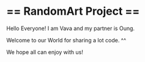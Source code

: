 
== RandomArt Project ==
===============

Hello Everyone! I am Vava and my partner is Oung.

Welcome to our World for sharing a lot code. ^^

We hope all can enjoy with us! 

